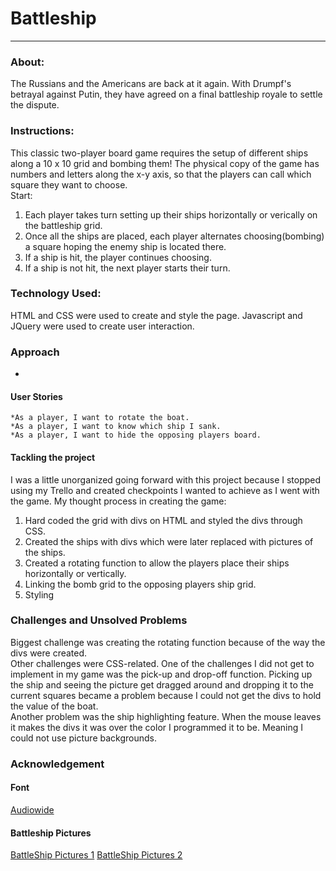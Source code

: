 # Battleship
----
### About:
The Russians and the Americans are back at it again. With Drumpf's betrayal against Putin,  they have agreed on a final battleship royale to settle the dispute.
### Instructions:
This classic two-player board game requires the setup of different ships along a 10 x 10 grid and bombing them!  The physical copy of the game has numbers and letters along the x-y axis, so that the players can call which square they want to choose.  
Start:

1. Each player takes turn setting up their ships horizontally or verically on the battleship grid.
2. Once all the ships are placed, each player alternates choosing(bombing) a square hoping the enemy ship is located there.  
3. If a ship is hit, the player continues choosing.
4. If a ship is not hit, the next player starts their turn.  

### Technology Used:
 HTML and CSS were used to create and style the page. Javascript and JQuery were used to create user interaction. 

### Approach
-
#### User Stories
	*As a player, I want to rotate the boat. 
	*As a player, I want to know which ship I sank.
	*As a player, I want to hide the opposing players board.

#### Tackling the project
I was a little unorganized going forward with this project because I stopped using my Trello and created checkpoints I wanted to achieve as I went with the game.  My thought process in creating the game:

1. Hard coded the grid with divs on HTML and styled the divs through CSS.
2. Created the ships with divs which were later replaced with pictures of the ships.  
3. Created a rotating function to allow the players place their ships horizontally or vertically.
4. Linking the bomb grid to the opposing players ship grid.
5. Styling

### Challenges and Unsolved Problems
Biggest challenge was creating the rotating function because of the way the divs were created.  
Other challenges were CSS-related. 
One of the challenges I did not get to implement in my game was the pick-up and drop-off function.  Picking up the ship and seeing the picture get dragged around and dropping it to the current squares became a problem because I could not get the divs to hold the value of the boat.  
Another problem was the ship highlighting feature.  When the mouse leaves it makes the divs it was over the color I programmed it to be.  Meaning I could not use picture backgrounds.  
 
### Acknowledgement 
#### Font
[Audiowide](https://fonts.google.com/specimen/Audiowide)

#### Battleship Pictures
[BattleShip Pictures 1](https://www.vecteezy.com/vector-art/131015-aircraft-carrier-icon)
[BattleShip Pictures 2](https://www.vecteezy.com/vector-art/131014-aircraft-carrier-icon)


	